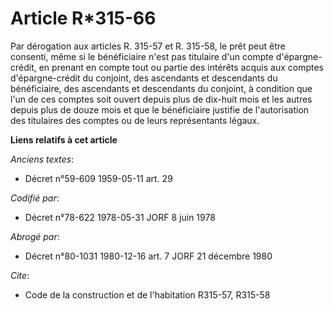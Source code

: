 # Article R*315-66

Par dérogation aux articles R. 315-57 et R. 315-58, le prêt peut être consenti, même si le bénéficiaire n'est pas titulaire
d'un compte d'épargne-crédit, en prenant en compte tout ou partie des intérêts acquis aux comptes d'épargne-crédit du
conjoint, des ascendants et descendants du bénéficiaire, des ascendants et descendants du conjoint, à condition que l'un de
ces comptes soit ouvert depuis plus de dix-huit mois et les autres depuis plus de douze mois et que le bénéficiaire justifie
de l'autorisation des titulaires des comptes ou de leurs représentants légaux.

**Liens relatifs à cet article**

_Anciens textes_:

  - Décret n°59-609 1959-05-11 art. 29

_Codifié par_:

  - Décret n°78-622 1978-05-31 JORF 8 juin 1978

_Abrogé par_:

  - Décret n°80-1031 1980-12-16 art. 7 JORF 21 décembre 1980

_Cite_:

  - Code de la construction et de l'habitation R315-57, R315-58
